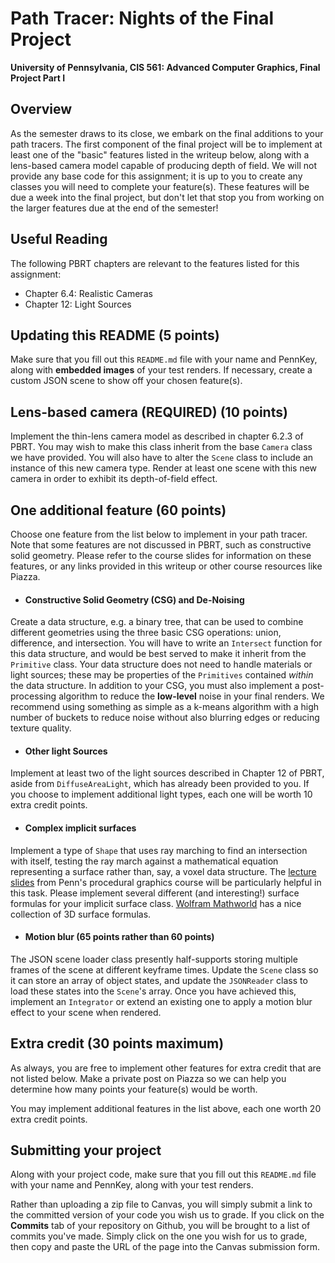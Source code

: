 Path Tracer: Nights of the Final Project
======================

**University of Pennsylvania, CIS 561: Advanced Computer Graphics, Final Project
Part I**

Overview
------------
As the semester draws to its close, we embark on the final additions to your
path tracers. The first component of the final project will be to implement at
least one of the "basic" features listed in the writeup below, along with
a lens-based camera model capable of producing depth of field. We will not
provide any base code for this assignment; it is up to you to create any classes
you will need to complete your feature(s). These features will be due a week
into the final project, but don't let that stop you from working on the larger
features due at the end of the semester!

Useful Reading
---------
The following PBRT chapters are relevant to the features listed for this
assignment:
* Chapter 6.4: Realistic Cameras
* Chapter 12: Light Sources

Updating this README (5 points)
-------------
Make sure that you fill out this `README.md` file with your name and PennKey,
along with __embedded images__ of your test renders. If necessary, create a
custom JSON scene to show off your chosen feature(s).

Lens-based camera (REQUIRED) (10 points)
--------
Implement the thin-lens camera model as described in chapter 6.2.3 of PBRT.
You may wish to make this class inherit from the base `Camera` class we have
provided. You will also have to alter the `Scene` class to include an instance
of this new camera type. Render at least one scene with this new camera in order
to exhibit its depth-of-field effect.

One additional feature (60 points)
----------------
Choose one feature from the list below to implement in your path tracer. Note
that some features are not discussed in PBRT, such as constructive solid
geometry. Please refer to the course slides for information on these features,
or any links provided in this writeup or other course resources like Piazza.
* #### Constructive Solid Geometry (CSG) and De-Noising
Create a data structure, e.g. a binary
tree, that can be used to combine different geometries using the three basic
CSG operations: union, difference, and intersection. You will have to write an
`Intersect` function for this data structure, and would be best served to make
it inherit from the `Primitive` class. Your data structure does not need to
handle materials or light sources; these may be properties of the `Primitives`
contained _within_ the data structure. In addition to your CSG, you must also
implement a post-processing algorithm to reduce the __low-level__ noise in your
final renders. We recommend using something as simple as a k-means algorithm
with a high number of buckets to reduce noise without also blurring edges or
reducing texture quality.
* #### Other light Sources
Implement at least two of the light sources described in Chapter 12 of PBRT,
aside from `DiffuseAreaLight`, which has already been provided to you. If
you choose to implement additional light types, each one will be worth 10 extra
credit points.
* #### Complex implicit surfaces
Implement a type of `Shape` that uses ray marching to find an intersection with
itself, testing the ray march against a mathematical equation representing a
surface rather than, say, a voxel data structure. The [lecture slides](https://cis700-procedural-graphics.github.io/files/implicit_surfaces_2_21_17.pdf) from Penn's
procedural graphics course will be particularly helpful in this task. Please
implement several different (and interesting!) surface formulas for your
implicit surface class. [Wolfram Mathworld](http://mathworld.wolfram.com/topics/Surfaces.html) has a nice collection of 3D surface
formulas.
* #### Motion blur (65 points rather than 60 points)
The JSON scene loader class presently half-supports storing multiple frames of the
scene at different keyframe times. Update the `Scene` class so it can store an
array of object states, and update the `JSONReader` class to load these states
into the `Scene`'s array. Once you have achieved this, implement an `Integrator`
or extend an existing one to apply a motion blur effect to your scene when
rendered.

Extra credit (30 points maximum)
-----------
As always, you are free to implement other features for extra credit that are
not listed below. Make a private post on Piazza so we can help you determine how
many points your feature(s) would be worth.

You may implement additional features in the list above, each one worth 20
extra credit points.

Submitting your project
--------------
Along with your project code, make sure that you fill out this `README.md` file
with your name and PennKey, along with your test renders.

Rather than uploading a zip file to Canvas, you will simply submit a link to
the committed version of your code you wish us to grade. If you click on the
__Commits__ tab of your repository on Github, you will be brought to a list of
commits you've made. Simply click on the one you wish for us to grade, then copy
and paste the URL of the page into the Canvas submission form.
